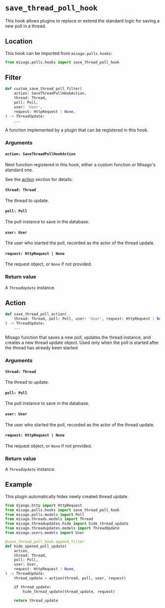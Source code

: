 # `save_thread_poll_hook`

This hook allows plugins to replace or extend the standard logic for saving a new poll in a thread.


## Location

This hook can be imported from `misago.polls.hooks`:

```python
from misago.polls.hooks import save_thread_poll_hook
```


## Filter

```python
def custom_save_thread_poll_filter(
    action: SaveThreadPollHookAction,
    thread: Thread,
    poll: Poll,
    user: 'User',
    request: HttpRequest | None,
) -> ThreadUpdate:
    ...
```

A function implemented by a plugin that can be registered in this hook.


### Arguments

#### `action: SaveThreadPollHookAction`

Next function registered in this hook, either a custom function or Misago's standard one.

See the [action](#action) section for details.


#### `thread: Thread`

The thread to update.


#### `poll: Poll`

The poll instance to save in the database.


#### `user: User`

The user who started the poll, recorded as the actor of the thread update.


#### `request: HttpRequest | None`

The request object, or `None` if not provided.


### Return value

A `ThreadUpdate` instance.


## Action

```python
def save_thread_poll_action(
    thread: Thread, poll: Poll, user: 'User', request: HttpRequest | None
) -> ThreadUpdate:
    ...
```

Misago function that saves a new poll, updates the thread instance,   and creates a new thread update object. Used only when the poll is started   after the thread has already been started.


### Arguments

#### `thread: Thread`

The thread to update.


#### `poll: Poll`

The poll instance to save in the database.


#### `user: User`

The user who started the poll, recorded as the actor of the thread update.


#### `request: HttpRequest | None`

The request object, or `None` if not provided.


### Return value

A `ThreadUpdate` instance.


## Example

This plugin automatically hides newly created thread update.

```python
from django.http import HttpRequest
from misago.polls.hooks import save_thread_poll_hook
from misago.polls.models import Poll
from misago.threads.models import Thread
from misago.threadupdates.hide import hide_thread_update
from misago.threadupdates.models import ThreadUpdate
from misago.users.models import User

@save_thread_poll_hook.append_filter
def hide_opened_poll_update(
    action,
    thread: Thread,
    poll: Poll,
    user: User,
    request: HttpRequest | None,
) -> ThreadUpdate:
    thread_update = action(thread, poll, user, request)

    if thread_update:
        hide_thread_update(thread_update, request)

    return thread_update
```